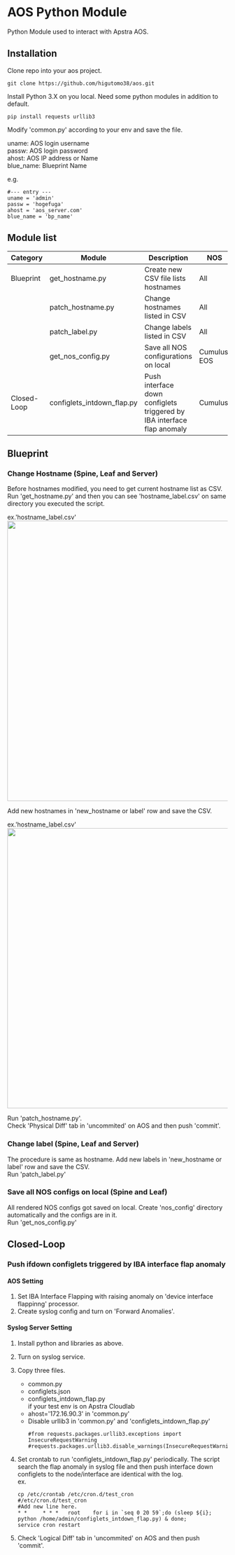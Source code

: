 # **AOS Python Module**

Python Module used to interact with Apstra AOS.

## **Installation**

Clone repo into your aos project.

```
git clone https://github.com/higutomo38/aos.git
```

Install Python 3.X on you local. Need some python modules in addition to default.
```
pip install requests urllib3
```

Modify 'common.py' according to your env and save the file.

uname: AOS login username<br>
passw: AOS login password<br>
ahost: AOS IP address or Name<br>
blue_name: Blueprint Name

e.g.<br>
```
#--- entry ---
uname = 'admin'
passw = 'hogefuga'
ahost = 'aos_server.com'
blue_name = 'bp_name'
```

## **Module list**

| Category | Module | Description | NOS |
| --- | --- | --- | --- |
| Blueprint | get_hostname.py | Create new CSV file lists hostnames | All |
|  | patch_hostname.py | Change hostnames listed in CSV | All |
|  | patch_label.py | Change labels listed in CSV | All |
|  | get_nos_config.py | Save all NOS configurations on local | Cumulus, EOS |
| Closed-Loop | configlets_intdown_flap.py | Push interface down configlets triggered by IBA interface flap anomaly | Cumulus |

## **Blueprint**
### **Change Hostname (Spine, Leaf and Server)**
Before hostnames modified, you need to get current hostname list as CSV. Run 'get_hostname.py' and then you can see 'hostname_label.csv' on same directory you executed the script.

ex.'hostname_label.csv'<br>
<img src="https://user-images.githubusercontent.com/21299310/75221479-48479700-57e5-11ea-8af9-2b167fc1815d.png" width="640px">

Add new hostnames in 'new_hostname or label' row and save the CSV.

ex.'hostname_label.csv'<br>
<img src="https://user-images.githubusercontent.com/21299310/75225362-cf990880-57ed-11ea-9849-f71f4fea706e.png" width="640px">

Run 'patch_hostname.py'.<br> 
Check 'Physical Diff' tab in 'uncommited' on AOS and then push 'commit'.<br> 


### **Change label (Spine, Leaf and Server)**
The procedure is same as hostname. Add new labels in 'new_hostname or label' row and save the CSV.<br> 
Run 'patch_label.py'<br> 

### **Save all NOS configs on local (Spine and Leaf)**
All rendered NOS configs got saved on local. Create 'nos_config' directory automatically and the configs are in it.<br> 
Run 'get_nos_config.py'<br>

## **Closed-Loop**
### **Push ifdown configlets triggered by IBA interface flap anomaly**

#### **AOS Setting**
1. Set IBA Interface Flapping with raising anomaly on 'device interface flappinng' processor.
2. Create syslog config and turn on 'Forward Anomalies'.

#### **Syslog Server Setting**<br>
1. Install python and libraries as above.
2. Turn on syslog service.<br>
3. Copy three files.<br>
   - common.py
   - configlets.json
   - configlets_intdown_flap.py<br>
   if your test env is on Apstra Cloudlab<br>
   - ahost='172.16.90.3' in 'common.py'<br>
   - Disable urllib3 in 'common.py' and 'configlets_intdown_flap.py'<br>
     ```
     #from requests.packages.urllib3.exceptions import InsecureRequestWarning
     #requests.packages.urllib3.disable_warnings(InsecureRequestWarning)
     ```

4. Set crontab to run 'configlets_intdown_flap.py' periodically. The script search the flap anomaly in syslog file and then push interface down configlets to the node/interface are identical with the log.<br>
   ex. <br>
   ```
   cp /etc/crontab /etc/cron.d/test_cron
   #/etc/cron.d/test_cron
   #Add new line here.
   * *     * * *   root    for i in `seq 0 20 59`;do (sleep ${i}; python /home/admin/configlets_intdown_flap.py) & done;
   service cron restart
   ```
5. Check 'Logical Diff' tab in 'uncommited' on AOS and then push 'commit'.
